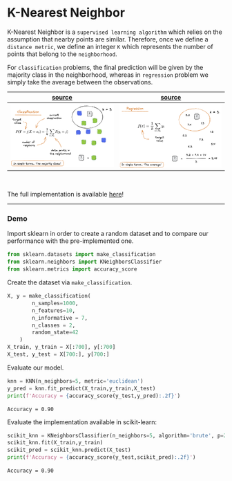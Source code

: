 # K-Nearest Neighbor

K-Nearest Neighbor is a `supervised learning algorithm` which relies on the assumption that nearby points are similar. Therefore, once we define a `distance metric`, we define an integer `K` which represents the number of points that belong to the `neighborhood`. 

For `classification` problems, the final prediction will be given by the majority class in the neighborhood, whereas in `regression` problem we simply take the average between the observations. 

|<center>[source](https://illustrated-machine-learning.github.io/)</center>|<center>[source](https://illustrated-machine-learning.github.io/)</center>|
|:---:|:---|
| ![](./img1.png) | ![](./img2.png)|

<br />

The full implementation is available [here](./knn.py)!

--- 

### Demo

Import sklearn in order to create a random dataset and to compare our performance with the pre-implemented one. 

```python
from sklearn.datasets import make_classification
from sklearn.neighbors import KNeighborsClassifier
from sklearn.metrics import accuracy_score
```

Create the dataset via `make_classification`.

```python
X, y = make_classification(
        n_samples=1000, 
        n_features=10, 
        n_informative = 7,
        n_classes = 2, 
        random_state=42 
    )
X_train, y_train = X[:700], y[:700]
X_test, y_test = X[700:], y[700:]
```

Evaluate our model.

```python
knn = KNN(n_neighbors=5, metric='euclidean')
y_pred = knn.fit_predict(X_train,y_train,X_test)
print(f'Accuracy = {accuracy_score(y_test,y_pred):.2f}')
```

```
Accuracy = 0.90
```

Evaluate the implementation available in scikit-learn:
```python
scikit_knn = KNeighborsClassifier(n_neighbors=5, algorithm='brute', p=2)
scikit_knn.fit(X_train,y_train)
scikit_pred = scikit_knn.predict(X_test)
print(f'Accuracy = {accuracy_score(y_test,scikit_pred):.2f}')
```

```
Accuracy = 0.90
```